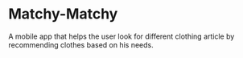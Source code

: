 # Matchy-Matchy
A mobile app that helps the user look for different clothing article by recommending clothes based on his needs.
